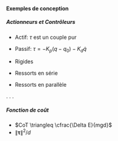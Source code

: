 #### Exemples de conception

##### Actionneurs et Contrôleurs

- Actif: $\tau$ est un couple pur
- Passif: $\tau = -K_p(q-q_0)-K_d\dot q$

- Rigides
- Ressorts en série
- Ressorts en parallèle

. . .

##### Fonction de coût
- $CoT \triangleq \cfrac{\Delta E}{mgd}$
- $\|\bm\tau\|^2/d$
